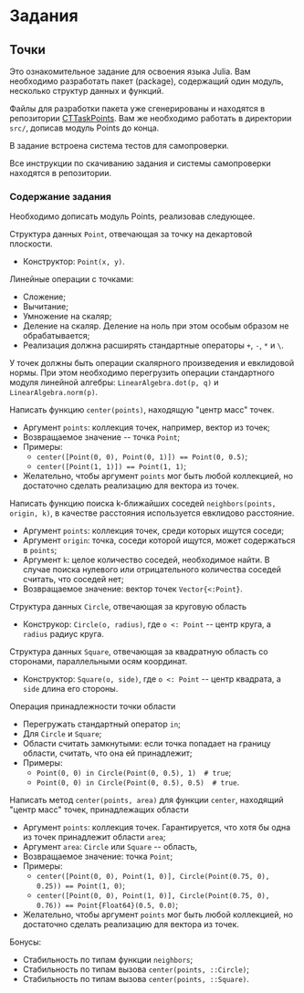 # Задания

## Точки

Это ознакомительное задание для освоения языка Julia. Вам необходимо разработать пакет (package), содержащий один модуль, несколько структур данных и функций.

Файлы для разработки пакета уже сгенерированы и находятся в репозитории [CTTaskPoints](https://github.com/stepanzh/CTTaskPoints). Вам же необходимо работать в директории `srс/`, дописав модуль Points до конца.

В задание встроена система тестов для самопроверки.

Все инструкции по скачиванию задания и системы самопроверки находятся в репозитории.

### Содержание задания

Необходимо дописать модуль Points, реализовав следующее.

Структура данных `Point`, отвечающая за точку на декартовой плоскости.

- Конструктор: `Point(x, y)`.

Линейные операции с точками:

- Сложение;
- Вычитание;
- Умножение на скаляр;
- Деление на скаляр. Деление на ноль при этом особым образом не обрабатывается;
- Реализация должна расширять стандартные операторы `+`, `-`, `*` и `\`.

У точек должны быть операции скалярного произведения и евклидовой нормы. При этом необходимо перегрузить операции стандартного модуля линейной алгебры: `LinearAlgebra.dot(p, q)` и `LinearAlgebra.norm(p)`.

Написать функцию `center(points)`, находящую "центр масс" точек.

- Аргумент `points`: коллекция точек, например, вектор из точек;
- Возвращаемое значение -- точка `Point`;
- Примеры:
  + `center([Point(0, 0), Point(0, 1)]) == Point(0, 0.5)`;
  + `center([Point(1, 1)]) == Point(1, 1)`;
- Желательно, чтобы аргумент `points` мог быть любой коллекцией, но достаточно сделать реализацию для вектора из точек.

Написать функцию поиска k-ближайших соседей `neighbors(points, origin, k)`, в качестве расстояния используется евклидово расстояние.

- Аргумент `points`: коллекция точек, среди которых ищутся соседи;
- Аргумент `origin`: точка, соседи которой ищутся, может содержаться в `points`;
- Аргумент `k`: целое количество соседей, необходимое найти. В случае поиска нулевого или отрицательного количества соседей считать, что соседей нет;
- Возвращаемое значение: вектор точек `Vector{<:Point}`.

Структура данных `Circle`, отвечающая за круговую область

- Конструкор: `Circle(o, radius)`, где `o <: Point` -- центр круга, а `radius` радиус круга.

Структура данных `Square`, отвечающая за квадратную область со сторонами, параллельными осям координат.

- Конструктор: `Square(o, side)`, где `o <: Point` -- центр квадрата, а `side` длина его стороны.

Операция принадлежности точки области

- Перегружать стандартный оператор `in`;
- Для `Circle` и `Square`;
- Области считать замкнутыми: если точка попадает на границу области, считать, что она ей принадлежит;
- Примеры:
  +  `Point(0, 0) in Circle(Point(0, 0.5), 1)  # true`;
  + `Point(0, 0) in Circle(Point(0, 0.5), 0.5)  # true`.

Написать метод `center(points, area)` для функции `center`, находящий "центр масс" точек, принадлежащих области

- Аргумент `points`: коллекция точек. Гарантируется, что хотя бы одна из точек принадлежит области `area`;
- Аргумент `area`: `Circle` или `Square` -- область, 
- Возвращаемое значение: точка `Point`;
- Примеры:
  + `center([Point(0, 0), Point(1, 0)], Circle(Point(0.75, 0), 0.25)) == Point(1, 0)`;
  + `center([Point(0, 0), Point(1, 0)], Circle(Point(0.75, 0), 0.76)) == Point{Float64}(0.5, 0.0)`;
- Желательно, чтобы аргумент `points` мог быть любой коллекцией, но достаточно сделать реализацию для вектора из точек.
  
Бонусы:

- Стабильность по типам функции `neighbors`;
- Стабильность по типам вызова `center(points, ::Circle)`;
- Стабильность по типам вызова `center(points, ::Square)`.
